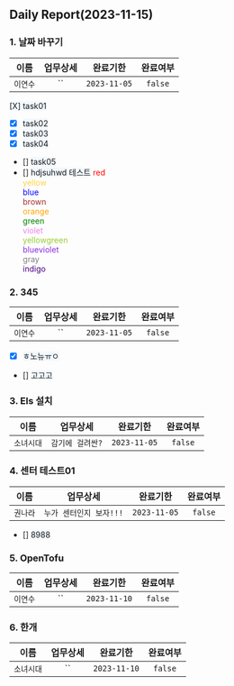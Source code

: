 ## Daily Report(2023-11-15)

### 1. 날짜 바꾸기

| 이름 | 업무상세 | 완료기한 | 완료여부 |
| :--: | :--: | :--: | :--: |
| `이연수` | `` | `2023-11-05` | `false` |
<span style='background-color: #f1f8ff'> [X] task01</span>
- [X] <span style='background-color: #f1f8ff'>task02</span>
- [X] <span style='background-color: #f1f8ff'>task03</span>
- [X] <span style='background-color: #f1f8ff'>task04</span>
- [] <span style='background-color: #f1f8ff'>task05</span>
- [] <span style='background-color: #f1f8ff'>hdjsuhwd</span>
<span style='background-color: #f1f8ff'>테스트</span>
<span style="color:red"> red </span>  
<span style="color:#ffd33d"> yellow </span>   
<span style="color:blue"> blue </span>  
<span style="color:brown"> brown </span>  
<span style="color:orange"> orange </span>  
<span style="color:green"> green </span>   
<span style="color:violet"> violet </span>  
<span style="color:yellowgreen"> yellowgreen </span>  
<span style="color:blueviolet"> blueviolet </span>  
<span style="color:gray"> gray</span>  
<span style="color:indigo"> indigo </span>  

### 2. 345

| 이름 | 업무상세 | 완료기한 | 완료여부 |
| :--: | :--: | :--: | :--: |
| `이연수` | `` | `2023-11-05` | `false` |
- [X] <span style='background-color: #f1f8ff'>ㅎ노뉴ㅠㅇ</span>
- [] <span style='background-color: #f1f8ff'>고고고</span>

### 3. Els 설치

| 이름 | 업무상세 | 완료기한 | 완료여부 |
| :--: | :--: | :--: | :--: |
| `소녀시대` | `감기에 걸려싼?` | `2023-11-05` | `false` |

### 4. 센터 테스트01

| 이름 | 업무상세 | 완료기한 | 완료여부 |
| :--: | :--: | :--: | :--: |
| `권나라` | `누가 센터인지 보자!!!` | `2023-11-05` | `false` |
- [] <span style='background-color: #f1f8ff'>8988</span>

### 5. OpenTofu

| 이름 | 업무상세 | 완료기한 | 완료여부 |
| :--: | :--: | :--: | :--: |
| `이연수` | `` | `2023-11-10` | `false` |

### 6. 한개

| 이름 | 업무상세 | 완료기한 | 완료여부 |
| :--: | :--: | :--: | :--: |
| `소녀시대` | `` | `2023-11-10` | `false` |



